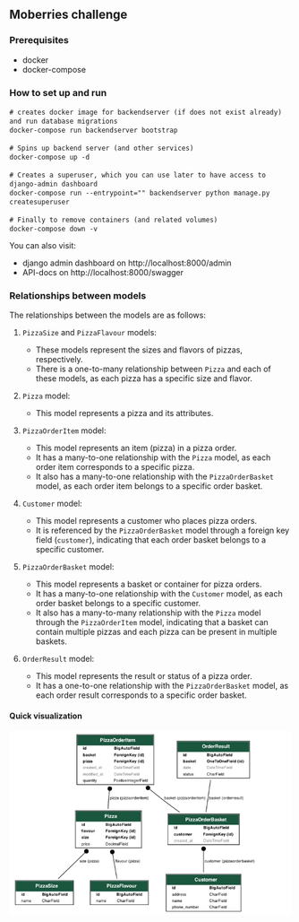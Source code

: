 ## Moberries challenge

### Prerequisites
  - docker
  - docker-compose


### How to set up and run
```shell
# creates docker image for backendserver (if does not exist already) and run database migrations
docker-compose run backendserver bootstrap

# Spins up backend server (and other services)
docker-compose up -d

# Creates a superuser, which you can use later to have access to django-admin dashboard
docker-compose run --entrypoint="" backendserver python manage.py createsuperuser

# Finally to remove containers (and related volumes)
docker-compose down -v
```

You can also visit:
- django admin dashboard on http://localhost:8000/admin
- API-docs on http://localhost:8000/swagger


### Relationships between models
The relationships between the models are as follows:

1. `PizzaSize` and `PizzaFlavour` models:
   - These models represent the sizes and flavors of pizzas, respectively.
   - There is a one-to-many relationship between `Pizza` and each of these models, as each pizza has a specific size and flavor.

2. `Pizza` model:
   - This model represents a pizza and its attributes.

3. `PizzaOrderItem` model:
   - This model represents an item (pizza) in a pizza order.
   - It has a many-to-one relationship with the `Pizza` model, as each order item corresponds to a specific pizza.
   - It also has a many-to-one relationship with the `PizzaOrderBasket` model, as each order item belongs to a specific order basket.

4. `Customer` model:
   - This model represents a customer who places pizza orders.
   - It is referenced by the `PizzaOrderBasket` model through a foreign key field (`customer`), indicating that each order basket belongs to a specific customer.

5. `PizzaOrderBasket` model:
   - This model represents a basket or container for pizza orders.
   - It has a many-to-one relationship with the `Customer` model, as each order basket belongs to a specific customer.
   - It also has a many-to-many relationship with the `Pizza` model through the `PizzaOrderItem` model, indicating that
   a basket can contain multiple pizzas and each pizza can be present in multiple baskets.

6. `OrderResult` model:
   - This model represents the result or status of a pizza order.
   - It has a one-to-one relationship with the `PizzaOrderBasket` model, as each order result corresponds to a specific order basket.


#### Quick visualization
![Quick visualization](pizza.png)